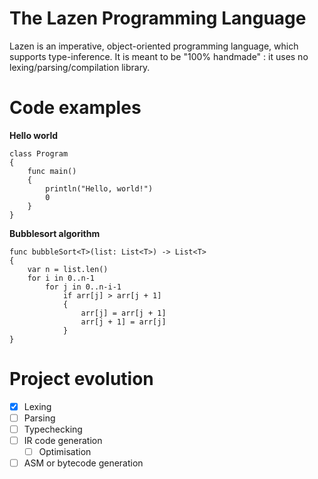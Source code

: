 
# The Lazen Programming Language
Lazen is an imperative, object-oriented programming language, which supports type-inference. It is meant to be "100% handmade" : it uses no lexing/parsing/compilation library.

# Code examples
**Hello world**

    class Program
    {
	    func main()
	    {
	    	println("Hello, world!")
	    	0
	    }
	}

**Bubblesort algorithm**

    func bubbleSort<T>(list: List<T>) -> List<T>
    {
    	var n = list.len()
    	for i in 0..n-1
    		for j in 0..n-i-1
    			if arr[j] > arr[j + 1]
    			{
    				arr[j] = arr[j + 1]
    				arr[j + 1] = arr[j]
    			}
    }

# Project evolution

 - [x] Lexing
 - [ ] Parsing
 - [ ] Typechecking
 - [ ] IR code generation
	 - [ ] Optimisation
 - [ ] ASM or bytecode generation

